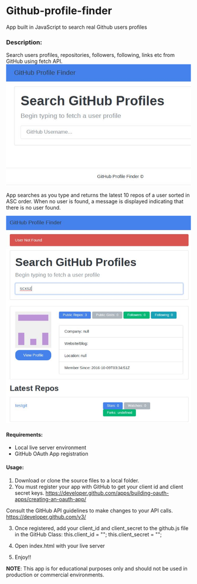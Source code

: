 # Github-profile-finder
App built in JavaScript to search real Github users profiles


### Description:
Search users profiles, repositories, followers, following, links etc from GitHub using fetch API.
![GitHub Profile Finder](/imgs/githubuserfinder.JPG)

App searches as you type and returns the latest 10 repos of a user sorted in ASC order. 
When no user is found, a message is displayed indicating that there is no user found.

![GitHub User Not Found](/imgs/githubusernotfound.JPG)


#### Requirements:
- Local live server environment
- GitHub OAuth App registration

#### Usage:
1. Download or clone the source files to a local folder.
2. You must register your app with GitHub to get your client id and client secret keys.
https://developer.github.com/apps/building-oauth-apps/creating-an-oauth-app/

Consult the GitHub API guidelines to make changes to your API calls.
https://developer.github.com/v3/

3. Once registered, add your client_id and client_secret to the github.js file in the GitHub Class:
this.client_id = "";
this.client_secret = "";

4. Open index.html with your live server

5. Enjoy!!

**NOTE**: This app is for educational purposes only and should not be used in production or commercial environments.
